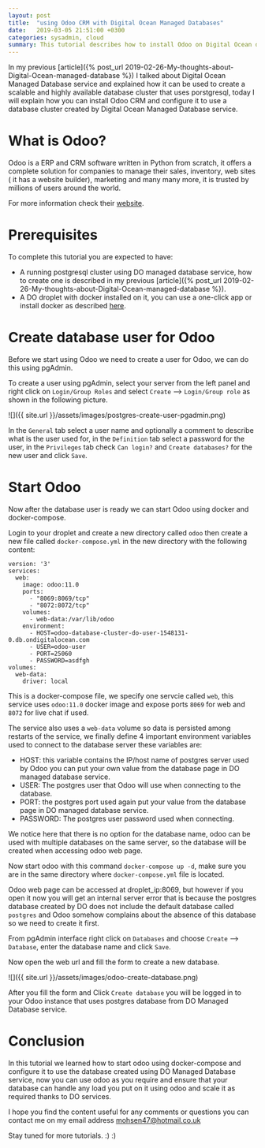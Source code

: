 ```yaml
---
layout: post
title:  "using Odoo CRM with Digital Ocean Managed Databases"
date:   2019-03-05 21:51:00 +0300
categories: sysadmin, cloud
summary: This tutorial describes how to install Odoo on Digital Ocean droplet and connect it to DO Managed Database.
---
```


In my previous [article]({% post_url 2019-02-26-My-thoughts-about-Digital-Ocean-managed-database %}) I talked about Digital Ocean Managed Database service and
explained how it can be used to create a scalable and highly available database
cluster that uses porstgresql, today I will explain how you can install Odoo
CRM and configure it to use a database cluster created by Digital Ocean Managed
Database service.

# What is Odoo?

Odoo is a ERP and CRM software written in Python from scratch, it offers a
complete solution for companies to manage their sales, inventory, web sites (
it has a website builder), marketing and many many more, it is trusted by
millions of users around the world.

For more information check their [website](https://www.odoo.com).

# Prerequisites
To complete this tutorial you are expected to have:
* A running postgresql cluster using DO managed database service, how to
  create one is described in my previous [article]({% post_url 2019-02-26-My-thoughts-about-Digital-Ocean-managed-database %}).
* A DO droplet with docker installed on it, you can use a one-click app
  or install docker as described [here](https://docs.docker.com/install/linux/docker-ce/ubuntu/).

# Create database user for Odoo
Before we start using Odoo we need to create a user for Odoo, we can do this using pgAdmin.

To create a user using pgAdmin, select your server from the left panel and right
click on `Login/Group Roles` and select `Create` --> `Login/Group role` as shown
in the following picture.

![]({{ site.url }}/assets/images/postgres-create-user-pgadmin.png)

In the `General` tab select a user name and optionally a comment to describe
what is the user used for, in the `Definition` tab select a password for the
user, in the `Privileges` tab check `Can login?` and `Create databases?` for the new user and click `Save`.

# Start Odoo
Now after the database user is ready we can start Odoo using docker and
docker-compose.

Login to your droplet and create a new directory called `odoo` then create
a new file called `docker-compose.yml` in the new directory with the following
content:

```
version: '3'
services:
  web:
    image: odoo:11.0
    ports:
      - "8069:8069/tcp"
      - "8072:8072/tcp"
    volumes:
      - web-data:/var/lib/odoo
    environment:
      - HOST=odoo-database-cluster-do-user-1548131-0.db.ondigitalocean.com
      - USER=odoo-user
      - PORT=25060
      - PASSWORD=asdfgh
volumes:
  web-data:
    driver: local
```

This is a docker-compose file, we specify one servcie called `web`, this service
uses `odoo:11.0` docker image and expose ports `8069` for web and `8072` for
live chat if used.

The service also uses a `web-data` volume so data is persisted among restarts
of the service, we finally define 4 important environment variables used
to connect to the database server these variables are:
* HOST: this variable contains the IP/host name of postgres server used by Odoo
  you can put your own value from the database page in DO managed database
  service.
* USER: The postgres user that Odoo will use when connecting to the database.
* PORT: the postgres port used again put your value from the database page in
  DO managed database service.
* PASSWORD: The postgres user password used when connecting.

We notice here that there is no option for the database name, odoo can be
used with multiple databases on the same server, so the database will be
created when accessing odoo web page.

Now start odoo with this command `docker-compose up -d`, make sure you are
in the same directory where `docker-compose.yml` file is located.

Odoo web page can be accessed at droplet_ip:8069, but however if you open it
now you will get an internal server error that is because the postgres database
created by DO does not include the default database called `postgres` and Odoo
somehow complains about the absence of this database so we need to create it first.

From pgAdmin interface right click on `Databases` and choose `Create` --> `Database`, enter the database name and click `Save`.

Now open the web url and fill the form to create a new database.

![]({{ site.url }}/assets/images/odoo-create-database.png)

After you fill the form and Click `Create database` you will be logged in
to your Odoo instance that uses postgres database from DO Managed Database
service.

# Conclusion
In this tutorial we learned how to start odoo using docker-compose and configure
it to use the database created using DO Managed Database service, now you can
use odoo as you require and ensure that your database can handle any load
you put on it using odoo and scale it as required thanks to DO services.

I hope you find the content useful for any comments or questions you can contact me
on my email address [mohsen47@hotmail.co.uk](mailto:mohsen47@hotmail.co.uk?subject=Odoo-Using-DO-Managed-Database)

Stay tuned for more tutorials. :) :)
